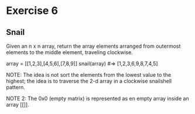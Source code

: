 # Exercise 6

## Snail

Given an n x n array, return the array elements arranged from outermost elements to the middle element, traveling clockwise.

array = [[1,2,3],[4,5,6],[7,8,9]]
snail(array) #=> [1,2,3,6,9,8,7,4,5]

NOTE: The idea is not sort the elements from the lowest value to the highest; the idea is to traverse the 2-d array in a clockwise snailshell pattern.

NOTE 2: The 0x0 (empty matrix) is represented as en empty array inside an array [[]].
